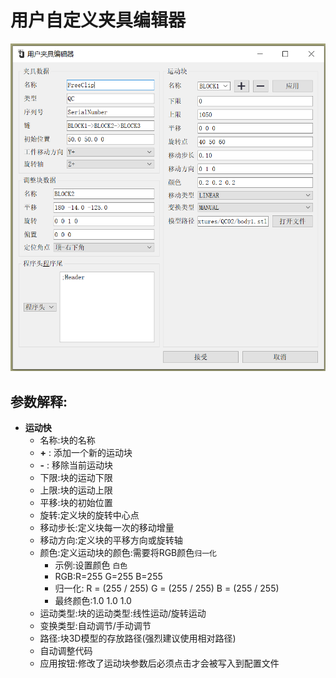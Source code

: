 # 用户自定义夹具编辑器

![用户夹具编辑界面](../image/machine/userFixtureEditor/用户夹具编辑界面.png)

## 参数解释:
- **运动快**
  -	名称:块的名称
  - **+** : 添加一个新的运动块
  - **-** : 移除当前运动块
  -	下限:块的运动下限
  -	上限:块的运动上限
  -	平移:块的初始位置
  -	旋转:定义块的旋转中心点
  -	移动步长:定义块每一次的移动增量
  - 移动方向:定义块的平移方向或旋转轴
  - 颜色:定义运动块的颜色:需要将RGB颜色`归一化`
    - 示例:设置颜色 `白色`
    - RGB:R=255 G=255 B=255
    - 归一化: R = (255 / 255) G = (255 / 255) B = (255 / 255)
    - 最终颜色:1.0 1.0 1.0
  -	运动类型:块的运动类型:线性运动/旋转运动
  -	变换类型:自动调节/手动调节
  -	路径:块3D模型的存放路径(强烈建议使用相对路径)
  -	自动调整代码
  -	应用按钮:修改了运动块参数后必须点击才会被写入到配置文件

